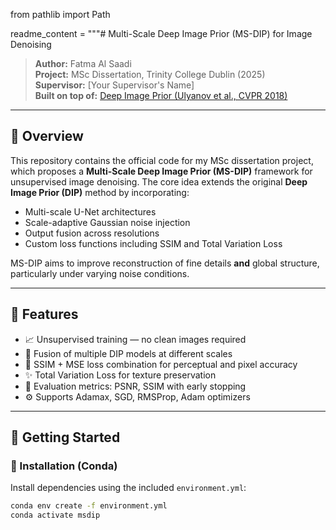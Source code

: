 from pathlib import Path

readme_content = """# Multi-Scale Deep Image Prior (MS-DIP) for Image Denoising

> **Author:** Fatma Al Saadi  
> **Project:** MSc Dissertation, Trinity College Dublin (2025)  
> **Supervisor:** [Your Supervisor's Name]  
> **Built on top of:** [Deep Image Prior (Ulyanov et al., CVPR 2018)](https://github.com/DmitryUlyanov/deep-image-prior)

---

## 📌 Overview

This repository contains the official code for my MSc dissertation project, which proposes a **Multi-Scale Deep Image Prior (MS-DIP)** framework for unsupervised image denoising. The core idea extends the original **Deep Image Prior (DIP)** method by incorporating:

- Multi-scale U-Net architectures
- Scale-adaptive Gaussian noise injection
- Output fusion across resolutions
- Custom loss functions including SSIM and Total Variation Loss

MS-DIP aims to improve reconstruction of fine details **and** global structure, particularly under varying noise conditions.

---

## 📂 Features

- 📈 Unsupervised training — no clean images required
- 🔁 Fusion of multiple DIP models at different scales
- 🧠 SSIM + MSE loss combination for perceptual and pixel accuracy
- ✨ Total Variation Loss for texture preservation
- 🔬 Evaluation metrics: PSNR, SSIM with early stopping
- ⚙️ Supports Adamax, SGD, RMSProp, Adam optimizers

---

## 🚀 Getting Started

### 🔧 Installation (Conda)

Install dependencies using the included `environment.yml`:

```bash
conda env create -f environment.yml
conda activate msdip

